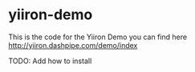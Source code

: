 yiiron-demo
===========

This is the code for the Yiiron Demo you can find here http://yiiron.dashpipe.com/demo/index

TODO: Add how to install
